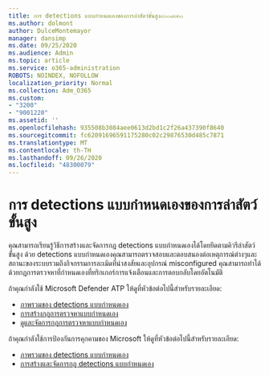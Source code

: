 ```yaml
---
title: การ detections แบบกำหนดเองของการล่าสัตว์ขั้นสูง๙๐๐๑๒๒๐
ms.author: dolmont
author: DulceMontemayor
manager: dansimp
ms.date: 09/25/2020
ms.audience: Admin
ms.topic: article
ms.service: o365-administration
ROBOTS: NOINDEX, NOFOLLOW
localization_priority: Normal
ms.collection: Adm_O365
ms.custom:
- "3200"
- "9001220"
ms.assetid: ''
ms.openlocfilehash: 935508b3084aee0613d2bd1c2f26a437390f8640
ms.sourcegitcommit: fc62091696591175280c02c29876530d485c7871
ms.translationtype: MT
ms.contentlocale: th-TH
ms.lasthandoff: 09/26/2020
ms.locfileid: "48300079"
---
```

# <a name="advanced-hunting-custom-detections"></a>การ detections แบบกำหนดเองของการล่าสัตว์ขั้นสูง

คุณสามารถเรียนรู้วิธีการสร้างและจัดการกฎ detections แบบกำหนดเองได้โดยยึดตามคิวรีล่าสัตว์ขั้นสูง ด้วย detections แบบกำหนดเองคุณสามารถตรวจสอบและตอบสนองต่อเหตุการณ์ต่างๆและสถานะของระบบรวมถึงกิจกรรมการละเมิดที่น่าสงสัยและอุปกรณ์ misconfigured คุณสามารถทำได้ด้วยกฎการตรวจหาที่กำหนดเองที่ทริกเกอร์การแจ้งเตือนและการตอบกลับโดยอัตโนมัติ
  
ถ้าคุณกำลังใช้ Microsoft Defender ATP ให้ดูที่หัวข้อต่อไปนี้สำหรับรายละเอียด: 
- [ภาพรวมของ detections แบบกำหนดเอง](https://docs.microsoft.com/windows/security/threat-protection/microsoft-defender-atp/overview-custom-detections)
- [การสร้างกฎการตรวจหาแบบกำหนดเอง](https://docs.microsoft.com/windows/security/threat-protection/microsoft-defender-atp/custom-detection-rules)
- [ดูและจัดการกฎการตรวจหาแบบกำหนดเอง](https://docs.microsoft.com/windows/security/threat-protection/microsoft-defender-atp/custom-detections-manage)

ถ้าคุณกำลังใช้การป้องกันการคุกคามของ Microsoft ให้ดูที่หัวข้อต่อไปนี้สำหรับรายละเอียด: 
- [ภาพรวมของ detections แบบกำหนดเอง](https://docs.microsoft.com/microsoft-365/security/mtp/custom-detections-overview)
- [การสร้างและจัดการกฎ detections แบบกำหนดเอง](https://docs.microsoft.com/microsoft-365/security/mtp/custom-detection-rules)

